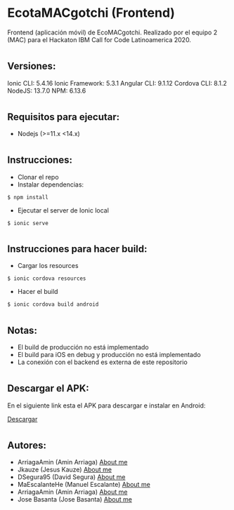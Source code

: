 # EcotaMACgotchi (Frontend)
Frontend (aplicación móvil) de EcoMACgotchi. Realizado por el equipo 2 (MAC) para el Hackaton IBM Call for Code Latinoamerica 2020. 
#
Versiones:
---------
Ionic CLI: 5.4.16
Ionic Framework: 5.3.1
Angular CLI: 9.1.12
Cordova CLI: 8.1.2
NodeJS: 13.7.0
NPM: 6.13.6
#
Requisitos para ejecutar:
---------

- Nodejs (>=11.x <14.x)
#
Instrucciones:
---------

- Clonar el repo
- Instalar dependencias:
```
$ npm install
```

- Ejecutar el server de Ionic local
```
$ ionic serve
```

#
Instrucciones para hacer build:
---------
- Cargar los resources
```
$ ionic cordova resources
```
- Hacer el build
```
$ ionic cordova build android
```
#
Notas:
---------
- El build de producción no está implementado
- El build para iOS en debug y producción no está implementado
- La conexión con el backend es externa de este repositorio

#
Descargar el APK:
---------
En el siguiente link esta el APK para descargar e instalar en Android:

[Descargar](https://drive.google.com/file/d/1gKjPmQZMeC6deTR3KMRbupwSJocy9al1/view?usp=sharing)  

#
Autores:
---------
- ArriagaAmin (Amin Arriaga) [About me](https://github.com/ArriagaAmin)
- Jkauze (Jesus Kauze) [About me](https://github.com/jkauze)
- DSegura95 (David Segura) [About me](https://github.com/dsegura95)
- MaEscalanteHe (Manuel Escalante) [About me](https://github.com/MaEscalanteHe)
- ArriagaAmin (Amin Arriaga) [About me](https://github.com/ArriagaAmin)
- Jose Basanta (Jose Basanta) [About me](https://github.com/josedavidb)
